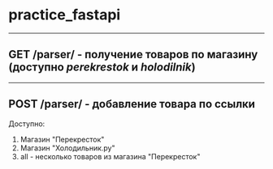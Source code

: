 # practice_fastapi
____
## GET /parser/ - получение товаров по магазину (доступно *perekrestok* и *holodilnik*)
____
## POST /parser/ - добавление товара по ссылки
Доступно:
1) Магазин "Перекресток"
2) Магазин "Холодильник.ру"
3) all - несколько товаров из магазина "Перекресток" 
